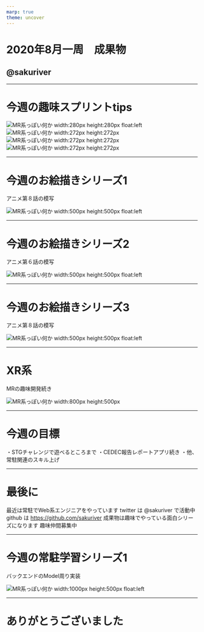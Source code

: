 ```yaml
---
marp: true
theme: uncover
---
```

<!--
_backgroundColor: black
_color: white
-->

# 2020年8月一周　成果物

## @sakuriver

---
<!--
_backgroundColor: orange
paginate: true
-->

# 今週の趣味スプリントtips

![MR系っぽい何か width:280px height:280px float:left](./Images/20200803_report_01.jpg) ![MR系っぽい何か width:272px height:272px](./Images/20200803_report_02.jpg) ![MR系っぽい何か width:272px height:272px](./Images/20200803_report_03.jpg) ![MR系っぽい何か width:272px height:272px](./Images/20200803_report_04.png)

---
<!--
_backgroundColor: white
-->

# 今週のお絵描きシリーズ1

アニメ第８話の模写

![MR系っぽい何か width:500px height:500px float:left](./Images/20200803_report_01.jpg)


--- 

<!--
_backgroundColor: white
-->

# 今週のお絵描きシリーズ2

アニメ第６話の模写

![MR系っぽい何か width:500px height:500px float:left](./Images/20200803_report_02.jpg)


--- 

<!--
_backgroundColor: white
-->

# 今週のお絵描きシリーズ3

アニメ第８話の模写

![MR系っぽい何か width:500px height:500px float:left](./Images/20200803_report_03.jpg)


--- 

<!--
_backgroundColor: white
-->

# XR系

MRの趣味開発続き

![MR系っぽい何か width:800px height:500px](./Images/20200803_report_04.png)

--- 

<!--
_backgroundColor: white
-->

# 今週の目標

・STGチャレンジで遊べるところまで
・CEDEC報告レポートアプリ続き
・他、常駐関連のスキル上げ


--- 

<!--
_backgroundColor: white
-->

# 最後に
最近は常駐でWeb系エンジニアをやっています
twitter は @sakuriver で活動中
github は https://github.com/sakuriver
成果物は趣味でやっている面白シリーズになります
趣味仲間募集中

---
<!--
_backgroundColor: white
-->

# 今週の常駐学習シリーズ1

バックエンドのModel周り実装

![MR系っぽい何か width:1000px height:500px float:left](./Images/20200803_learn_05.png)


---
<!--
_backgroundColor: white
-->

# ありがとうございました

